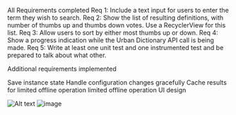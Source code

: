 All Requirements completed 
Req 1: Include a text input for users to enter the term they wish to search.
Req 2: Show the list of resulting definitions, with number of thumbs up and thumbs down votes. Use a RecyclerView for this list.
Req 3: Allow users to sort by either most thumbs up or down.
Req 4: Show a progress indication while the Urban Dictionary API call is being made.
Req 5: Write at least one unit test and one instrumented test and be prepared to talk about what other.

Additional requirements implemented

Save instance state
Handle configuration changes gracefully
Cache results for limited offline operation
limited offline operation
UI design

![Alt text](https://postimg.cc/ZBqdGyrC][img]https://i.postimg.cc/ZBqdGyrC/Screen-Shot1.png "Home Screen")
![image](https://postimg.cc/ZBqdGyrC][img]https://i.postimg.cc/ZBqdGyrC/Screen-Shot1.png)
